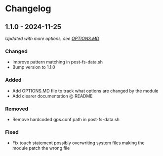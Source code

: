 # Changelog

## 1.1.0 - 2024-11-25

_Updated with more options, see [OPTIONS.MD](https://github.com/themidnightmaniac/magisk-gcp/blob/master/OPTIONS.MD)_

### Changed

- Improve pattern matching in post-fs-data.sh
- Bump version to 1.1.0

### Added

- Add OPTIONS.MD file to track what options are changed by the module
- Add clearer documentation @ README

### Removed 

- Remove hardcoded gps.conf path in post-fs-data.sh

### Fixed

- Fix touch statement possibly overwriting system files making the module patch the wrong file